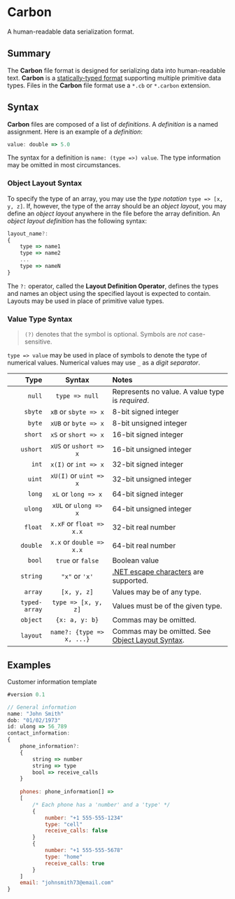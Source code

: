 # Carbon

A human-readable data serialization format.

## Summary

The **Carbon** file format is designed for serializing data into human-readable text. **Carbon** is a [statically-typed format](https://en.wikipedia.org/wiki/Type_system#Static_typing) supporting multiple primitive data types. Files in the **Carbon** file format use a `*.cb` or `*.carbon` extension.

## Syntax

**Carbon** files are composed of a list of *definitions*. A *definition* is a named assignment. Here is an example of a *definition*:

```js
value: double => 5.0
```

The syntax for a definition is `name: (type =>) value`. The type information may be omitted in most circumstances.

### Object Layout Syntax

To specify the type of an array, you may use the *type notation* `type => [x, y, z]`. If, however, the type of the array should be an *object layout*, you may define an *object layout* anywhere in the file before the array definition. An *object layout definition* has the following syntax:

```js
layout_name?:
{
	type => name1
	type => name2
	...
	type => nameN
}
```

The `?:` operator, called the **Layout Definition Operator**, defines the types and names an object using the specified layout is expected to contain. Layouts may be used in place of primitive value types.

### Value Type Syntax

> `(?)` denotes that the symbol is optional. Symbols are *not* case-sensitive.

`type => value` may be used in place of symbols to denote the type of numerical values.
Numerical values may use `_` as a *digit separator*.

|Type|Syntax|Notes|
|---:|:---:|:---|
|`null`|`type => null`|Represents no value. A value type is *required*.|
|`sbyte`|`xB` or `sbyte => x`|8-bit signed integer|
|`byte`|`xUB` or `byte => x`|8-bit unsigned integer|
|`short`|`xS` or `short => x`|16-bit signed integer|
|`ushort`|`xUS` or `ushort => x`|16-bit unsigned integer|
|`int`|`x(I)` or `int => x`|32-bit signed integer|
|`uint`|`xU(I)` or `uint => x`|32-bit unsigned integer|
|`long`|`xL` or `long => x`|64-bit signed integer|
|`ulong`|`xUL` or `ulong => x`|64-bit unsigned integer|
|`float`|`x.xF` or `float => x.x`|32-bit real number|
|`double`|`x.x` or `double => x.x`|64-bit real number|
|`bool`|`true` or `false`|Boolean value|
|`string`|`"x"` or `'x'`|[.NET escape characters](https://docs.microsoft.com/en-us/dotnet/csharp/programming-guide/strings/#string-escape-sequences) are supported.
|`array`|`[x, y, z]`|Values may be of any type.|
|`typed-array`|`type => [x, y, z]`|Values must be of the given type.|
|`object`|`{x: a, y: b}`|Commas may be omitted.|
|`layout`|`name?: {type => x, ...}`|Commas may be omitted. See [Object Layout Syntax](#object-layout-syntax).|

## Examples

Customer information template

```js
#version 0.1

// General information
name: "John Smith"
dob: "01/02/1973"
id: ulong => 56_789
contact_information:
{
	phone_information?:
	{
		string => number
		string => type
		bool => receive_calls
	}
	
	phones: phone_information[] =>
	[
		/* Each phone has a 'number' and a 'type' */
		{
			number: "+1 555-555-1234"
			type: "cell"
			receive_calls: false
		}
		{
			number: "+1 555-555-5678"
			type: "home"
			receive_calls: true
		}
	]
	email: "johnsmith73@email.com"
}
```
